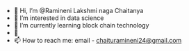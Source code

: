 - 👋 Hi, I’m @Ramineni Lakshmi naga Chaitanya 
- 👀 I’m interested in data science 
- 🌱 I’m currently learning block chain technology 
- 💞️
- 📫 How to reach me: email - chaituramineni24@gmail.com

<!---
Chaitanya-ramineni/Chaitanya-ramineni is a ✨ special ✨ repository because its `README.md` (this file) appears on your GitHub profile.
You can click the Preview link to take a look at your changes.
--->

